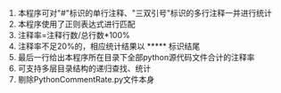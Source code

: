1. 本程序可对"#"标识的单行注释、"三双引号"标识的多行注释一并进行统计
2. 本程序使用了正则表达式进行匹配
3. 注释率=注释行数/总行数*100%
4. 注释率不足20%的，相应统计结果以 ***** 标识结尾
5. 最后一行给出本程序所在目录下全部python源代码文件合计的注释率
6. 可支持多层目录结构的递归查找、统计
7. 剔除PythonCommentRate.py文件本身
